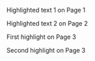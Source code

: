 Highlighted text 1 on Page 1

Highlighted text 2 on Page 2

First highlight on Page 3

Second highlight on Page 3